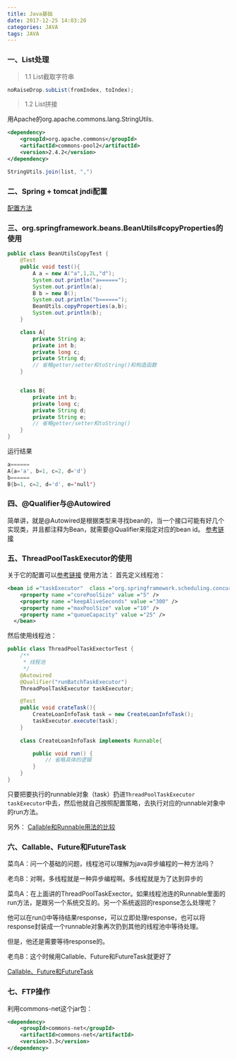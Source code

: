 ```yaml
---
title: Java基础
date: 2017-12-25 14:03:20
categories: JAVA
tags: JAVA
---
```

### 一、List处理

> 1.1 List截取字符串

```java
noRaiseDrop.subList(fromIndex, toIndex);
```

> 1.2 List拼接

用Apache的org.apache.commons.lang.StringUtils.
<!--more-->
```xml
<dependency>
    <groupId>org.apache.commons</groupId>
    <artifactId>commons-pool2</artifactId>
    <version>2.4.2</version>
</dependency>
```
```java
StringUtils.join(list, ",")
```

### 二、Spring + tomcat jndi配置
[配置方法](http://www.cnblogs.com/zhilin-yang/p/4958000.html)

### 三、org.springframework.beans.BeanUtils#copyProperties的使用
```java
public class BeanUtilsCopyTest {
    @Test
    public void test(){
        A a = new A("a",1,2L,"d");
        System.out.println("a======");
        System.out.println(a);
        B b = new B();
        System.out.println("b======");
        BeanUtils.copyProperties(a,b);
        System.out.println(b);
    }

    class A{
        private String a;
        private int b;
        private long c;
        private String d;
        // 省略getter/setter和toString()和构造函数
    }


    class B{
        private int b;
        private long c;
        private String d;
        private String e;
        // 省略getter/setter和toString()
    }
}
```
运行结果
```java
a======
A{a='a', b=1, c=2, d='d'}
b======
B{b=1, c=2, d='d', e='null'}
```

### 四、@Qualifier与@Autowired
简单讲，就是@Autowired是根据类型来寻找bean的，当一个接口可能有好几个实现类，并且都注释为Bean，就需要@Qualifier来指定对应的bean id。
[参考链接](http://blog.csdn.net/clerk0324/article/details/25198457)

### 五、ThreadPoolTaskExecutor的使用
关于它的配置可以[参考链接](http://blog.csdn.net/seminmredoxu/article/details/7000709)
使用方法：
首先定义线程池：
```xml
<bean id ="taskExecutor"  class ="org.springframework.scheduling.concurrent.ThreadPoolTaskExecutor" >
    <property name ="corePoolSize" value ="5" /> 
    <property name ="keepAliveSeconds" value ="300" /> 
    <property name ="maxPoolSize" value ="10" /> 
    <property name ="queueCapacity" value ="25" /> 
  </bean>
```
然后使用线程池：
```java
public class ThreadPoolTaskExectorTest {
    /**
     * 线程池
     */
    @Autowired
    @Qualifier("runBatchTaskExecutor")
    ThreadPoolTaskExecutor taskExecutor;

    @Test
    public void crateTask(){
        CreateLoanInfoTask task = new CreateLoanInfoTask();
        taskExecutor.execute(task);
    }
    
    class CreateLoanInfoTask implements Runnable{

        public void run() {
            // 省略具体的逻辑
        }
    }
}
```
只要把要执行的runnable对象（task）扔进`ThreadPoolTaskExecutor taskExecutor`中去，然后他就自己按照配置策略，去执行对应的runnable对象中的run方法。

另外：
[Callable和Runnable用法的比较](http://blog.csdn.net/xtwolf008/article/details/7713580)

### 六、Callable、Future和FutureTask
菜鸟A：问一个基础的问题，线程池可以理解为java异步编程的一种方法吗？

老鸟B：对啊，多线程就是一种异步编程啊。多线程就是为了达到异步的

菜鸟A：在上面讲的ThreadPoolTaskExector。如果线程池连的Runnable里面的run方法，是跟另一个系统交互的。另一个系统返回的response怎么处理呢？

他可以在run()中等待结果response，可以立即处理response，也可以将response封装成一个runnable对象再次扔到其他的线程池中等待处理。

但是，他还是需要等待response的。

老鸟B：这个时候用Callable、Future和FutureTask就更好了

[Callable、Future和FutureTask](http://www.cnblogs.com/dolphin0520/p/3949310.html)

### 七、FTP操作
利用commons-net这个jar包：
```xml
<dependency>
    <groupId>commons-net</groupId>
    <artifactId>commons-net</artifactId>
    <version>3.3</version>
</dependency>
```